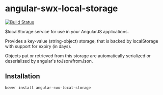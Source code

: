 # angular-swx-local-storage

[![Build Status](https://travis-ci.org/scriptwerx/angular-swx-local-storage.svg?branch=master)](https://travis-ci.org/scriptwerx/angular-swx-local-storage)

$localStorage service for use in your AngularJS applications.

Provides a key-value (string-object) storage, that is backed by localStorage with support for expiry (in days).

Objects put or retrieved from this storage are automatically serialized or deserialized by angular's toJson/fromJson.

## Installation

    bower install angular-swx-local-storage
